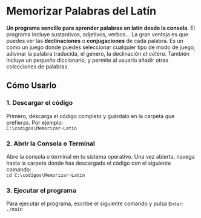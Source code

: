 # Memorizar Palabras del Latín

**Un programa sencillo para aprender palabras en latín desde la consola**. El programa incluye sustantivos, adjetivos, verbos... La gran ventaja es que puedes ver las **declinaciones** o **conjugaciones** de cada palabra. Es un como un juego donde puedes seleccionar cualquier tipo de modo de juego, adivinar la palabra traducida, el genero, la declinación *et cētera*. También incluye un pequeño diccionario, y permite al usuario añadir otras colecciones de palabras.

## Cómo Usarlo

### 1. Descargar el código
Primero, descarga el código completo y guárdalo en la carpeta que prefieras. Por ejemplo:  
```C:\codigos\Memorizar-Latin```

### 2. Abrir la Consola o Terminal
Abre la consola o terminal en tu sistema operativo. Una vez abierta, navega hasta la carpeta donde has descargado el código con el siguiente comando:  
```cd C:\codigos\Memorizar-Latin```

### 3. Ejecutar el programa
Para ejecutar el programa, escribe el siguiente comando y pulsa `Enter`:
```./main```
